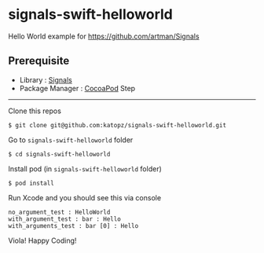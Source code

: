 # signals-swift-helloworld
Hello World example for https://github.com/artman/Signals

Prerequisite
---
* Library : [Signals](https://github.com/artman/Signals)
* Package Manager : [CocoaPod](https://cocoapods.org/)
Step
---
Clone this repos
```shell
$ git clone git@github.com:katopz/signals-swift-helloworld.git
```
Go to `signals-swift-helloworld` folder
```shell
$ cd signals-swift-helloworld
```
Install pod (in `signals-swift-helloworld` folder)
```shell
$ pod install
```
Run Xcode and you should see this via console
```
no_argument_test : HelloWorld
with_argument_test : bar : Hello
with_arguments_test : bar [0] : Hello
```

Viola! Happy Coding!
